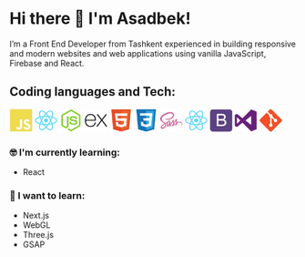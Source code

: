 # Hi there 👋 I'm Asadbek!

I’m a Front End Developer from Tashkent experienced in building responsive  and modern websites and web applications using vanilla JavaScript, Firebase and React.

## Coding languages and Tech:

<p align="left">

<img src="/assests/javascript-plain.svg" height="auto" width="40">

<img src="/assests/react-original.svg" height="auto" width="40">

<img src="/assests/nodejs-original.svg" height="auto" width="40">

<img src="/assests/express-original.svg" height="auto" width="40">

<img src="/assests/html5-original.svg" height="auto" width="40">

<img src="/assests/css3-original.svg" height="auto" width="40">

<img src="/assests/sass-original.svg" height="auto" width="40">

<img src="/assests/react-original.svg" height="auto" width="40">

<img src="/assests/bootstrap-plain.svg" height="auto" width="40">

<img src="/assests/visualstudio-plain.svg" height="auto" width="40">

<img src="/assests/git-original.svg" height="auto" width="40">
</p>

### :nerd_face: I'm currently learning:

- React

### :thinking: I want to learn:

- Next.js
- WebGL
- Three.js
- GSAP

